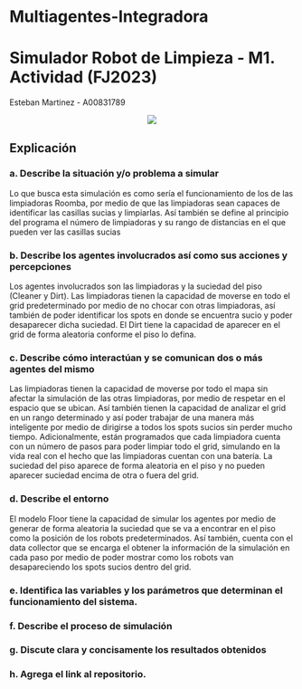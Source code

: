 # Multiagentes-Integradora

# **Simulador Robot de Limpieza - M1. Actividad (FJ2023)**

Esteban Martinez - A00831789

<center>
<img src=https://topesdegama.com/app/uploads-topesdegama.com/2022/02/robot-aspiradora-roomba.jpg?x=480&y=375&quality=40 />
</center>

## **Explicación**

### **a. Describe la situación y/o problema a simular**
Lo que busca esta simulación es como sería el funcionamiento de los de las limpiadoras Roomba, por medio de que las limpiadoras sean capaces de identificar las casillas sucias y limpiarlas. Así también se define al principio del programa el número de limpiadoras y su rango de distancias en el que pueden ver las casillas sucias
### **b. Describe los agentes involucrados así como sus acciones y percepciones**
Los agentes involucrados son las limpiadoras y la suciedad del piso (Cleaner y Dirt). 
Las limpiadoras tienen la capacidad de moverse en todo el grid predeterminado por medio de no chocar con otras limpiadoras, así también de poder identificar los spots en donde se encuentra sucio y poder desaparecer dicha suciedad.
El Dirt tiene la capacidad de aparecer en el grid de forma aleatoria conforme el piso lo defina.
### **c. Describe cómo interactúan y se comunican dos o más agentes del mismo** 
Las limpiadoras tienen la capacidad de moverse por todo el mapa sin afectar la simulación de las otras limpiadoras, por medio de respetar en el espacio que se ubican. Así también tienen la capacidad de analizar el grid en un rango determinado y así poder trabajar de una manera más inteligente por medio de dirigirse a todos los spots sucios sin perder mucho tiempo. Adicionalmente, están programados que cada limpiadora cuenta con un número de pasos para poder limpiar todo el grid, simulando en la vida real con el hecho que las limpiadoras cuentan con una batería.
La suciedad del piso aparece de forma aleatoria en el piso y no pueden aparecer suciedad encima de otra o fuera del grid.
### **d. Describe el entorno**
El modelo Floor tiene la capacidad de simular los agentes por medio de generar de forma aleatoria la suciedad que se va a encontrar en el piso como la posición de los robots predeterminados. Así también, cuenta con el data collector que se encarga el obtener la información de la simulación en cada paso por medio de poder mostrar como los robots van desapareciendo los spots sucios dentro del grid.
### **e. Identifica  las  variables  y  los  parámetros  que  determinan  el  funcionamiento  del sistema.**

### **f. Describe el proceso de simulación**

### **g. Discute clara y concisamente los resultados obtenidos**

### **h. Agrega el link al repositorio.**
